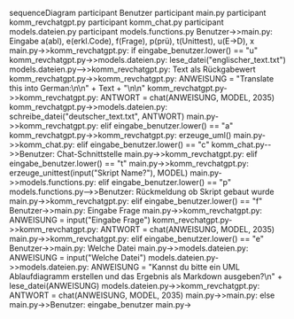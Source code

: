 sequenceDiagram
participant Benutzer
participant main.py
participant komm_revchatgpt.py
participant komm_chat.py
participant models.dateien.py
participant models.functions.py
Benutzer->>main.py: Eingabe a(abl), e(erkl.Code), f(Frage), p(prü), t(Unittest), u(E->D), x
main.py->>komm_revchatgpt.py: if eingabe_benutzer.lower() == "u"
komm_revchatgpt.py->>models.dateien.py: lese_datei("englischer_text.txt")
models.dateien.py-->>komm_revchatgpt.py: Text als Rückgabewert
komm_revchatgpt.py->>komm_revchatgpt.py: ANWEISUNG = "Translate this into German:\n\n" + Text + "\n\n"
komm_revchatgpt.py->>komm_revchatgpt.py: ANTWORT = chat(ANWEISUNG, MODEL, 2035)
komm_revchatgpt.py->>models.dateien.py: schreibe_datei("deutscher_text.txt", ANTWORT)
main.py->>komm_revchatgpt.py: elif eingabe_benutzer.lower() == "a"
komm_revchatgpt.py->>komm_revchatgpt.py: erzeuge_uml()
main.py->>komm_chat.py: elif eingabe_benutzer.lower() == "c"
komm_chat.py-->>Benutzer: Chat-Schnittstelle
main.py->>komm_revchatgpt.py: elif eingabe_benutzer.lower() == "t"
main.py->>komm_revchatgpt.py: erzeuge_unittest(input("Skript Name?"), MODEL)
main.py->>models.functions.py: elif eingabe_benutzer.lower() == "p"
models.functions.py-->>Benutzer: Rückmeldung ob Skript gebaut wurde
main.py->>komm_revchatgpt.py: elif eingabe_benutzer.lower() == "f"
Benutzer->>main.py: Eingabe Frage
main.py->>komm_revchatgpt.py: ANWEISUNG = input("Eingabe Frage")
komm_revchatgpt.py->>komm_revchatgpt.py: ANTWORT = chat(ANWEISUNG, MODEL, 2035)
main.py->>komm_revchatgpt.py: elif eingabe_benutzer.lower() == "e"
Benutzer->>main.py: Welche Datei
main.py->>models.dateien.py: ANWEISUNG = input("Welche Datei")
models.dateien.py->>models.dateien.py: ANWEISUNG = "Kannst du bitte ein UML Ablaufdiagramm erstellen und das Ergebnis als Markdown ausgeben?\n" + lese_datei(ANWEISUNG)
models.dateien.py->>komm_revchatgpt.py: ANTWORT = chat(ANWEISUNG, MODEL, 2035)
main.py->>main.py: else
main.py->>Benutzer: eingabe_benutzer
main.py->
